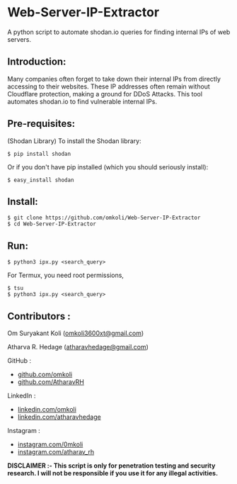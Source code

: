 # Web-Server-IP-Extractor
A python script to automate shodan.io queries for finding internal IPs of web servers.

## Introduction:
Many companies often forget to take down their internal IPs from directly accessing to their websites. These IP addresses often remain without Cloudflare protection, making a ground for DDoS Attacks. This tool automates shodan.io to find vulnerable internal IPs.

## Pre-requisites:
(Shodan Library)
To install the Shodan library:

	$ pip install shodan


Or if you don't have pip installed (which you should seriously install):

	$ easy_install shodan

## Install:

	$ git clone https://github.com/omkoli/Web-Server-IP-Extractor
	$ cd Web-Server-IP-Extractor

## Run:

	$ python3 ipx.py <search_query>


For Termux, you need root permissions,

	$ tsu
	$ python3 ipx.py <search_query>

## Contributors : 

Om Suryakant Koli (omkoli3600xt@gmail.com)

Atharva R. Hedage (atharavhedage@gmail.com)
						 
GitHub : 
- [github.com/omkoli](https://github.com/omkoli)
- [github.com/AtharavRH](https://github.com/AtharavRH)
						
LinkedIn : 
- [linkedin.com/omkoli](https://www.linkedin.com/in/omkoli/)
- [linkedin.com/atharavhedage](https://www.linkedin.com/in/atharavhedage/)
						 
Instagram  : 
- [instagram.com/0mkoli](https://www.instagram.com/0mkoli/)
- [instagram.com/atharav_rh](https://www.instagram.com/atharav_rh/)

**DISCLAIMER :-
This script is only for penetration testing and security research. I will not be responsible if you use it for any illegal activities.**
